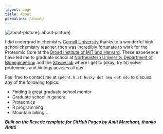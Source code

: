 ```yaml
---
layout: page
title: About
permalink: /about/
---
```


![about-picture](/site/images/image-hs.jpg){:.about-picture}

I did undergrad in chemistry [Cornell University](http://www.cornell.edu) thanks to a wonderful high school chemistry teacher, then was incredibly fortunate to work for the Proteomic Core at the [Broad Institute of MIT and Harvard](https://www.broadinstitute.org). These experience have led me to graduate school at [Northeastern University Department of Bioengineering](http://www.bioe.neu.edu/) and the [Slavov lab](https://slavovlab.net/index.html) where I get to (okay, *try to*) solve proteomics and biology puzzles all day! 

Feel free to contact me at `specht.h at husky dot neu dot edu` to discuss any of the following topics: 

  - Finding a great graduate school mentor
  - Graduate school in general
  - Proteomics
  - R programming
  - Mountain biking... 



**_Built on the Reverie template for GitHub Pages by Amit Merchant, thanks Amit!_**
